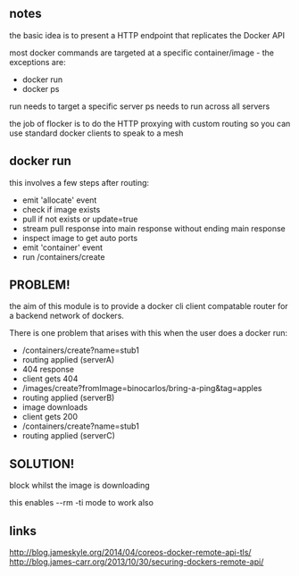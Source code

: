 ## notes

the basic idea is to present a HTTP endpoint that replicates the Docker API

most docker commands are targeted at a specific container/image - the exceptions are:

 * docker run
 * docker ps

run needs to target a specific server
ps needs to run across all servers

the job of flocker is to do the HTTP proxying with custom routing so you can use standard docker clients to speak to a mesh

## docker run

this involves a few steps after routing:

 * emit 'allocate' event
 * check if image exists
 * pull if not exists or update=true
 * stream pull response into main response without ending main response
 * inspect image to get auto ports
 * emit 'container' event
 * run /containers/create

## PROBLEM!

the aim of this module is to provide a docker cli client compatable router for a backend network of dockers.

There is one problem that arises with this when the user does a docker run:

 * /containers/create?name=stub1
 * routing applied (serverA)
 * 404 response
 * client gets 404
 * /images/create?fromImage=binocarlos/bring-a-ping&tag=apples
 * routing applied (serverB)
 * image downloads
 * client gets 200
 * /containers/create?name=stub1
 * routing applied (serverC)

## SOLUTION!

block whilst the image is downloading

this enables --rm -ti mode to work also

## links

http://blog.jameskyle.org/2014/04/coreos-docker-remote-api-tls/
http://blog.james-carr.org/2013/10/30/securing-dockers-remote-api/
